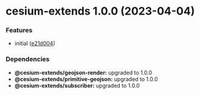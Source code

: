 # cesium-extends 1.0.0 (2023-04-04)


### Features

* initial ([e21d004](https://github.com/hongfaqiu/cesium-extends/commit/e21d00448ca613d6b168e59368fae4ba815950d3))





### Dependencies

* **@cesium-extends/geojson-render:** upgraded to 1.0.0
* **@cesium-extends/primitive-geojson:** upgraded to 1.0.0
* **@cesium-extends/subscriber:** upgraded to 1.0.0
